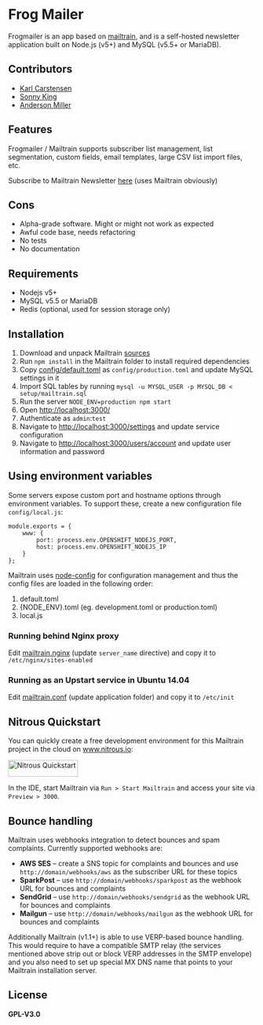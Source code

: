 # Frog Mailer

Frogmailer is an app based on [mailtrain](http://mailtrain.org), and is a self-hosted newsletter application built on Node.js (v5+) and MySQL (v5.5+ or MariaDB).

## Contributors
- [Karl Carstensen](mailto:karl.carstensen@frogdesign.com)
- [Sonny King](mailto:sonny.king@frogdesign.com)
- [Anderson Miller](mailto:anderson.miller@frogdesign.com)

## Features

Frogmailer / Mailtrain supports subscriber list management, list segmentation, custom fields, email templates, large CSV list import files, etc.

Subscribe to Mailtrain Newsletter [here](http://mailtrain.org/subscription/EysIv8sAx) (uses Mailtrain obviously)

## Cons

  * Alpha-grade software. Might or might not work as expected
  * Awful code base, needs refactoring
  * No tests
  * No documentation

## Requirements

  * Nodejs v5+
  * MySQL v5.5 or MariaDB
  * Redis (optional, used for session storage only)

## Installation

  1. Download and unpack Mailtrain [sources](https://github.com/andris9/mailtrain/archive/master.zip)
  2. Run `npm install` in the Mailtrain folder to install required dependencies
  3. Copy [config/default.toml](config/default.toml) as `config/production.toml` and update MySQL settings in it
  4. Import SQL tables by running `mysql -u MYSQL_USER -p MYSQL_DB < setup/mailtrain.sql`
  5. Run the server `NODE_ENV=production npm start`
  6. Open [http://localhost:3000/](http://localhost:3000/)
  7. Authenticate as `admin`:`test`
  8. Navigate to [http://localhost:3000/settings](http://localhost:3000/settings) and update service configuration
  9. Navigate to [http://localhost:3000/users/account](http://localhost:3000/users/account) and update user information and password

## Using environment variables

Some servers expose custom port and hostname options through environment variables. To support these, create a new configuration file `config/local.js`:

```
module.exports = {
    www: {
        port: process.env.OPENSHIFT_NODEJS_PORT,
        host: process.env.OPENSHIFT_NODEJS_IP
    }
};
```

Mailtrain uses [node-config](https://github.com/lorenwest/node-config) for configuration management and thus the config files are loaded in the following order:

  1. default.toml
  2. {NODE_ENV}.toml (eg. development.toml or production.toml)
  3. local.js

### Running behind Nginx proxy

Edit [mailtrain.nginx](setup/mailtrain.nginx) (update `server_name` directive) and copy it to `/etc/nginx/sites-enabled`

### Running as an Upstart service in Ubuntu 14.04

Edit [mailtrain.conf](setup/mailtrain.conf) (update application folder) and copy it to `/etc/init`

## Nitrous Quickstart

You can quickly create a free development environment for this Mailtrain project in the cloud on www.nitrous.io:

<a href="https://www.nitrous.io/quickstart">
  <img src="https://nitrous-image-icons.s3.amazonaws.com/quickstart.png" alt="Nitrous Quickstart" width=142 height=34>
</a>

In the IDE, start Mailtrain via `Run > Start Mailtrain` and access your site via `Preview > 3000`.

## Bounce handling

Mailtrain uses webhooks integration to detect bounces and spam complaints. Currently supported webhooks are:

  * **AWS SES** – create a SNS topic for complaints and bounces and use `http://domain/webhooks/aws` as the subscriber URL for these topics
  * **SparkPost** – use `http://domain/webhooks/sparkpost` as the webhook URL for bounces and complaints
  * **SendGrid** – use `http://domain/webhooks/sendgrid` as the webhook URL for bounces and complaints
  * **Mailgun** – use `http://domain/webhooks/mailgun` as the webhook URL for bounces and complaints

Additionally Mailtrain (v1.1+) is able to use VERP-based bounce handling. This would require to have a compatible SMTP relay (the services mentioned above strip out or block VERP addresses in the SMTP envelope) and you also need to set up special MX DNS name that points to your Mailtrain installation server.

## License

**GPL-V3.0**
